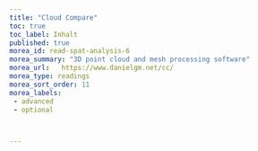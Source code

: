 ```yaml
---
title: "Cloud Compare"
toc: true
toc_label: Inhalt
published: true
morea_id: read-spat-analysis-6
morea_summary: "3D point cloud and mesh processing software"
morea_url:   https://www.danielgm.net/cc/
morea_type: readings
morea_sort_order: 11
morea_labels:
 - advanced
 - optional 



---
```

